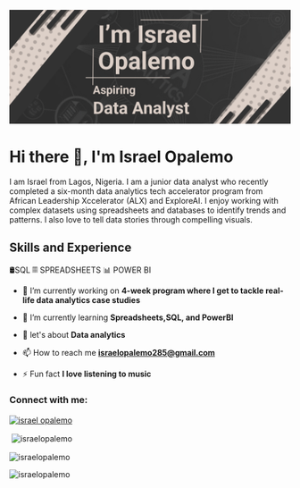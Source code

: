 ![Entry Level Data Analyst](https://github.com/israelopalemo/israelopalemo/blob/main/Make%20your%20README%20(3).png)

# Hi there 👋, I'm Israel Opalemo
I am Israel from Lagos, Nigeria. I am a junior data analyst who recently completed a six-month data analytics tech accelerator program from African Leadership Xccelerator (ALX) and ExploreAI. I enjoy working with complex datasets using spreadsheets and databases to identify trends and patterns. I also love to tell data stories through compelling visuals. 
## Skills and Experience
🛢SQL
𝄜 SPREADSHEETS
📊 POWER BI


- 🔭 I’m currently working on **4-week program where I get to tackle real-life data analytics case studies**

- 🌱 I’m currently learning **Spreadsheets,SQL, and PowerBI**

- 💬 let's about **Data analytics**

- 📫 How to reach me **israelopalemo285@gmail.com**

- ⚡ Fun fact **I love listening to music**

<h3 align="left">Connect with me:</h3>
<p align="left">
<a href="https://linkedin.com/in/israel opalemo" target="blank"><img align="center" src="https://raw.githubusercontent.com/rahuldkjain/github-profile-readme-generator/master/src/images/icons/Social/linked-in-alt.svg" alt="israel opalemo" height="30" width="40" /></a>

</p>
<p>&nbsp;<img align="center" src="https://github-readme-stats.vercel.app/api?username=israelopalemo&show_icons=true&locale=en" alt="israelopalemo" /></p>

<p><img align="center" src="https://github-readme-streak-stats.herokuapp.com/?user=israelopalemo&" alt="israelopalemo" /></p>

  <p align="left"> <img src="https://komarev.com/ghpvc/?username=israelopalemo&label=Profile%20views&color=0e75b6&style=flat" alt="israelopalemo" /> </p>

